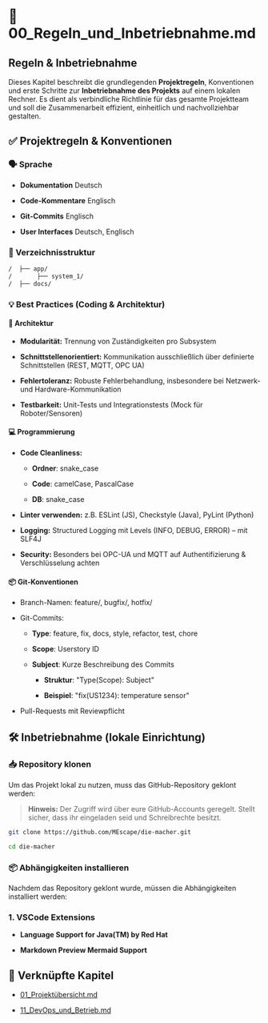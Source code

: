 📄 00\_Regeln\_und\_Inbetriebnahme.md
=====================================

Regeln & Inbetriebnahme
--------------------------------------

Dieses Kapitel beschreibt die grundlegenden **Projektregeln**, Konventionen und erste Schritte zur **Inbetriebnahme des Projekts** auf einem lokalen Rechner. Es dient als verbindliche Richtlinie für das gesamte Projektteam und soll die Zusammenarbeit effizient, einheitlich und nachvollziehbar gestalten.

✅ Projektregeln & Konventionen
------------------------------

### 🗣️ Sprache

* **Dokumentation** Deutsch

* **Code-Kommentare** Englisch

* **Git-Commits** Englisch

* **User Interfaces** Deutsch, Englisch

### 📂 Verzeichnisstruktur

```bash
/  ├── app/
/       ├── system_1/
/  ├── docs/
```

### 💡 Best Practices (Coding & Architektur)

#### 🔧 Architektur

*   **Modularität:** Trennung von Zuständigkeiten pro Subsystem
    
*   **Schnittstellenorientiert:** Kommunikation ausschließlich über definierte Schnittstellen (REST, MQTT, OPC UA)
    
*   **Fehlertoleranz:** Robuste Fehlerbehandlung, insbesondere bei Netzwerk- und Hardware-Kommunikation
    
*   **Testbarkeit:** Unit-Tests und Integrationstests (Mock für Roboter/Sensoren)
    

#### 💻 Programmierung

*   **Code Cleanliness:** 

    *   **Ordner**: snake_case
    
    *   **Code**: camelCase, PascalCase
    
    *   **DB**: snake_case
    
*   **Linter verwenden:** z.B. ESLint (JS), Checkstyle (Java), PyLint (Python)
    
*   **Logging:** Structured Logging mit Levels (INFO, DEBUG, ERROR) – mit SLF4J
    
*   **Security:** Besonders bei OPC-UA und MQTT auf Authentifizierung & Verschlüsselung achten
    

#### 📦 Git-Konventionen

*   Branch-Namen: feature/, bugfix/, hotfix/

*   Git-Commits: 

    *   **Type**: feature, fix, docs, style, refactor, test, chore
    
    *   **Scope**: Userstory ID

    *   **Subject**: Kurze Beschreibung des Commits

        *   **Struktur**: "Type(Scope): Subject"

        *   **Beispiel**: "fix(US1234): temperature sensor"
    
*   Pull-Requests mit Reviewpflicht
    
🛠️ Inbetriebnahme (lokale Einrichtung)
---------------------------------------

### 📥 Repository klonen

Um das Projekt lokal zu nutzen, muss das GitHub-Repository geklont werden:

> **Hinweis:** Der Zugriff wird über eure GitHub-Accounts geregelt. Stellt sicher, dass ihr eingeladen seid und Schreibrechte besitzt.

```bash
git clone https://github.com/MEscape/die-macher.git

cd die-macher
```  

### 📦 Abhängigkeiten installieren

Nachdem das Repository geklont wurde, müssen die Abhängigkeiten installiert werden:

### 1. VSCode Extensions

*   **Language Support for Java(TM) by Red Hat**

*   **Markdown Preview Mermaid Support**

📎 Verknüpfte Kapitel
---------------------

*   [01\_Projektübersicht.md](01\_Projektübersicht.md)
    
*   [11\_DevOps\_und\_Betrieb.md](11\_DevOps\_und\_Betrieb.md)